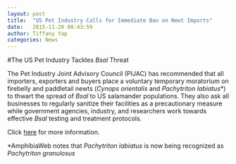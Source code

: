 ```yaml
---
layout: post
title:  "US Pet Industry Calls for Immediate Ban on Newt Imports"
date:   2015-11-20 08:43:59
author: Tiffany Yap
categories: News
---
```


#The US Pet Industry Tackles _Bsal_ Threat

The Pet Industry Joint Advisory Council (PIJAC) has recommended that all importers, exporters
and buyers place a voluntary temporary moratorium on firebelly and paddletail newts 
(_Cynops orientalis_ and _Pachytriton labiatus_*) to thwart the spread of _Bsal_ to US
salamander populations. They also ask all businesses to regularly sanitize their facilities 
as a precautionary measure while government agencies, industry, and researchers work towards 
effective _Bsal_ testing and treatment protocols.

Click [here](http://pijac.org/press/pijac-recommends-immediate-temporary-moratorium-importation-firebelly-and-paddletail-newts) for more information.

*AmphibiaWeb notes that _Pachytriton labiatus_ is now being recognized as _Pachytriton granulosus_

